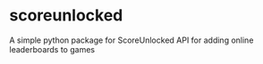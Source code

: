 # scoreunlocked
A simple python package for ScoreUnlocked API for adding online leaderboards to games
